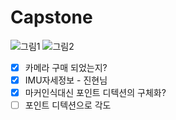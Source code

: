 # Capstone
![그림1](https://user-images.githubusercontent.com/48439800/78967697-29efed80-7b3e-11ea-80e5-60e092111a6a.png)
![그림2](https://user-images.githubusercontent.com/48439800/78967704-2e1c0b00-7b3e-11ea-8edf-36b21b843ff6.png)


- [x] 카메라 구매 되었는지?
- [x] IMU자세정보 - 진현님
- [x] 마커인식대신 포인트 디텍션의 구체화?
- [ ] 포인트 디텍션으로 각도 
